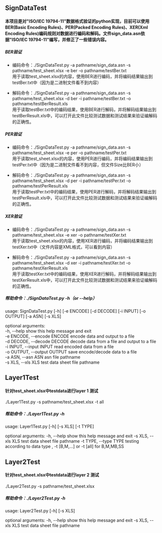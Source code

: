 ## SignDataTest

#### 本项目是对"ISO/IEC 19794-11"数据格式验证的python实现，目前可以使用BER(Basic Encoding Rules)、PER(Packed Encoding Rules)、XER(Xml Encoding Rules)编码规则对数据进行编码和解码。文件sign_data.asn依据"ISO/IEC 19794-11"编写，并修正了一些错误内容。

##### BER验证
  * 编码命令：./SignDataTest.py -a pathname/sign_data.asn -s pathname/test_sheet.xlsx -e ber -o pathname/testBer.txt </br>
用于读取test_sheet.xlsx的内容，使用BER进行编码，并将编码结果输出到testBer.txt中（因为是二进制文件看不到内容）</br>

  * 解码命令：./SignDataTest.py -a pathname/sign_data.asn -s pathname/test_sheet.xlsx -d ber -i pathname/testBer.txt -o pathname/testBerResult.xls</br>
用于读取testBer.txt中的编码结果，使用BER进行解码，并将解码结果输出到testBerResult.xls中，可以打开此文件比较测试数据和测试结果来验证编解码的正确性。</br>

##### PER验证
  * 编码命令：./SignDataTest.py -a pathname/sign_data.asn -s pathname/test_sheet.xlsx -e per -o pathname/testPer.txt</br>
用于读取test_sheet.xlsx的内容，使用PER进行编码，并将编码结果输出到testPer.txt中（因为是二进制文件看不到内容，但文件Size比BER小）</br>

  * 解码命令：./SignDataTest.py -a pathname/sign_data.asn -s pathname/test_sheet.xlsx -d per -i pathname/testPer.txt -o pathname/testPerResult.xls</br>
用于读取testPer.txt中的编码结果，使用PER进行解码，并将解码结果输出到testPerResult.xls中，可以打开此文件比较测试数据和测试结果来验证编解码的正确性。</br>


##### XER验证
  * 编码命令：./SignDataTest.py -a pathname/sign_data.asn -s pathname/test_sheet.xlsx -e xer -o pathname/testXer.txt</br>
用于读取test_sheet.xlsx的内容，使用XER进行编码，并将编码结果输出到testXer.txt中（文件内容是XML格式，可以看到内容）</br>

  * 解码命令：./SignDataTest.py -a pathname/sign_data.asn -s pathname/test_sheet.xlsx -d xer -i pathname/testXer.txt -o pathname/testXerResult.xls</br>
用于读取testXer.txt中的编码结果，使用XER进行解码，并将解码结果输出到testXerResult.xls中，可以打开此文件比较测试数据和测试结果来验证编解码的正确性。</br>

##### 帮助命令：./SignDataTest.py -h（or --help） </br>
usage: SignDataTest.py [-h] [-e ENCODE] [-d DECODE] [-i INPUT] [-o OUTPUT] [-a ASN] [-s XLS]

optional arguments: </br>
  -h, --help            show this help message and exit </br>
  -e ENCODE, --encode ENCODE     encode data and output to a file </br>
  -d DECODE, --decode DECODE     decode data from a file and output to a file</br>
  -i INPUT,  --input INPUT       read encoded data from a file</br>
  -o OUTPUT, --output OUTPUT     save encode/decode data to a file</br>
  -a ASN, --asn ASN     asn file pathname</br>
  -s XLS, --xls XLS     test data sheet file pathname</br>
 
 ## Layer1Test
 #### 针对test_sheet.xlsx中testdata进行layer 1 测试
 ./Layer1Test.py -s pathname/test_sheet.xlsx -t all
 ##### 帮助命令：./Layer1Test.py -h
 usage: Layer1Test.py [-h] [-s XLS] [-t TYPE]

 optional arguments:
  -h, --help            show this help message and exit
  -s XLS, --xls XLS     test data sheet file pathname
  -t TYPE, --type TYPE  testing according to data type , -t [B,M,...] or -t [all] for B,M,MB,SS

 
 ## Layer2Test
 #### 针对test_sheet.xlsx中testdata进行layer 2 测试
 ./Layer2Test.py -s pathname/test_sheet.xlsx
 ##### 帮助命令：./Layer2Test.py -h
 usage: Layer2Test.py [-h] [-s XLS]

 optional arguments:
  -h, --help         show this help message and exit
  -s XLS, --xls XLS  test data sheet file pathname
 
 

